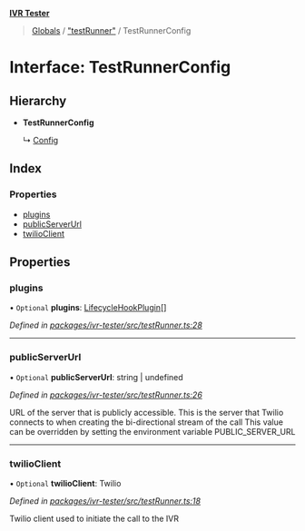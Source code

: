 **[IVR Tester](../README.md)**

> [Globals](../README.md) / ["testRunner"](../modules/_testrunner_.md) / TestRunnerConfig

# Interface: TestRunnerConfig

## Hierarchy

* **TestRunnerConfig**

  ↳ [Config](_config_.config.md)

## Index

### Properties

* [plugins](_testrunner_.testrunnerconfig.md#plugins)
* [publicServerUrl](_testrunner_.testrunnerconfig.md#publicserverurl)
* [twilioClient](_testrunner_.testrunnerconfig.md#twilioclient)

## Properties

### plugins

• `Optional` **plugins**: [LifecycleHookPlugin](_plugins_lifecycle_lifecyclehookplugin_.lifecyclehookplugin.md)[]

*Defined in [packages/ivr-tester/src/testRunner.ts:28](https://github.com/SketchingDev/ivr-tester/blob/7751f4b/packages/ivr-tester/src/testRunner.ts#L28)*

___

### publicServerUrl

• `Optional` **publicServerUrl**: string \| undefined

*Defined in [packages/ivr-tester/src/testRunner.ts:26](https://github.com/SketchingDev/ivr-tester/blob/7751f4b/packages/ivr-tester/src/testRunner.ts#L26)*

URL of the server that is publicly accessible. This is the
server that Twilio connects to when creating the bi-directional
stream of the call
This value can be overridden by setting the environment variable PUBLIC_SERVER_URL

___

### twilioClient

• `Optional` **twilioClient**: Twilio

*Defined in [packages/ivr-tester/src/testRunner.ts:18](https://github.com/SketchingDev/ivr-tester/blob/7751f4b/packages/ivr-tester/src/testRunner.ts#L18)*

Twilio client used to initiate the call to the IVR
